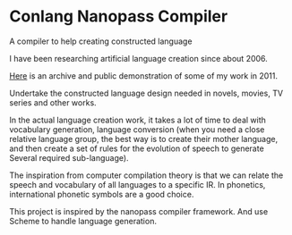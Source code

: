 # Conlang Nanopass Compiler
A compiler to help creating constructed language

I have been researching artificial language creation since about 2006.

[Here](https://github.com/guenchi/language-creating) is an archive and public demonstration of some of my work in 2011.

Undertake the constructed language design needed in novels, movies, TV series and other works.

In the actual language creation work, it takes a lot of time to deal with vocabulary generation, language conversion (when you need a close relative language group, the best way is to create their mother language, and then create a set of rules for the evolution of speech to generate Several required sub-language).

The inspiration from computer compilation theory is that we can relate the speech and vocabulary of all languages to a specific IR. In phonetics, international phonetic symbols are a good choice.

This project is inspired by the nanopass compiler framework. And use Scheme to handle language generation.
